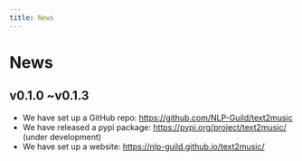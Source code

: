 ```yaml
---
title: News
---
```


# News

## v0.1.0 ~v0.1.3
- We have set up a GitHub repo: https://github.com/NLP-Guild/text2music
- We have released a pypi package:  https://pypi.org/project/text2music/ (under development)
- We have set up a website: https://nlp-guild.github.io/text2music/
